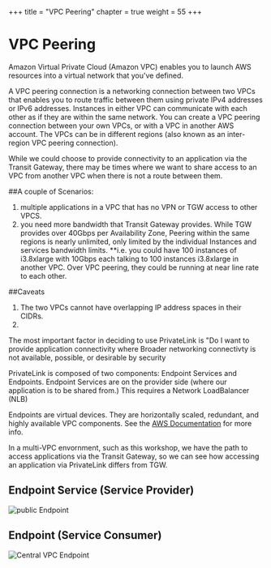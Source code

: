 +++
title = "VPC Peering"
chapter = true
weight = 55
+++

# VPC Peering

Amazon Virtual Private Cloud (Amazon VPC) enables you to launch AWS resources into a virtual network that you've defined.

A VPC peering connection is a networking connection between two VPCs that enables you to route traffic between them using private IPv4 addresses or IPv6 addresses. Instances in either VPC can communicate with each other as if they are within the same network. You can create a VPC peering connection between your own VPCs, or with a VPC in another AWS account. The VPCs can be in different regions (also known as an inter-region VPC peering connection).

While we could choose to provide connectivity to an application via the Transit Gateway, there may be times where we want to share access to an VPC from another VPC when there is not a route between them. 

##A couple of Scenarios:
1. multiple applications in a VPC that has no VPN or TGW access to other VPCS.
1. you need more bandwidth that Transit Gateway provides. While TGW provides over 40Gbps per Availability Zone, Peering within the same regions is nearly unlimited, only limited by the individual Instances and services bandwidth limits. **i.e. you could have 100 instances of i3.8xlarge with 10Gbps each talking to 100 instances i3.8xlarge in another VPC. Over VPC peering, they could be running at near line rate to each other.

##Caveats
1. The two VPCs cannot have overlapping IP address spaces in their CIDRs. 
1. 


The most important factor in deciding to use PrivateLink is "Do I want to provide application connectivity where Broader networking connectivty is not available, possible, or desirable by security

PrivateLink is composed of two components: Endpoint Services and Endpoints. Endpoint Services are on the provider side (where our application is to be shared from.) This requires a Network LoadBalancer (NLB)


Endpoints are virtual devices. They are horizontally scaled, redundant, and highly available VPC components. See the [AWS Documentation](https://docs.aws.amazon.com/vpc/latest/userguide/vpc-endpoints.html "external link") for more info.

In a multi-VPC envornment, such as this workshop, we have the path to access applications via the Transit Gateway, so we can see how accessing an application via PrivateLink differs from TGW.

## Endpoint Service (Service Provider)

![public Endpoint](../images/pl-createService.png)

## Endpoint (Service Consumer)

![Central VPC Endpoint](../images/pl-createEndpoint.png)

